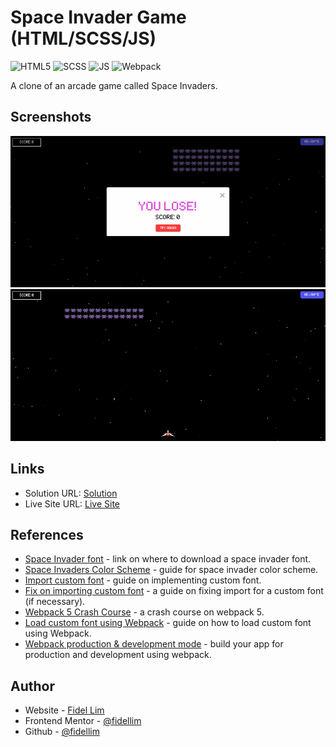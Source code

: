 # Space Invader Game (HTML/SCSS/JS)

![HTML5](https://img.shields.io/badge/-HTML5-E34F26?logo=html5&logoColor=white&logoWidth=25)
![SCSS](https://img.shields.io/badge/-SCSS-CC6699?logo=sass&logoColor=white&logoWidth=25)
![JS](https://img.shields.io/badge/-JavaScript-F7DF1E?logo=javascript&logoColor=black&logoWidth=25&style=flat-square)
![Webpack](https://img.shields.io/badge/-Webpack-8DD6F9?logo=webpack&logoColor=white&logoWidth=25)

A clone of an arcade game called Space Invaders.

## Screenshots

![Desktop](./images/desktop.png) \
![Desktop Lose](./images/desktop-lose.png)

## Links

- Solution URL: [Solution](https://github.com/fidellim/Space-Invaders-HTML-SCSS-JS)
- Live Site URL: [Live Site](https://space-invaders-html-fidellim.netlify.app/)

## References

- [Space Invader font](https://thefontsmagazine.com/font/space-invaders-font/) - link on where to download a space invader font.
- [Space Invaders Color Scheme](https://www.schemecolor.com/classic-space-invaders.php) - guide for space invader color scheme.
- [Import custom font](https://css-tricks.com/snippets/css/using-font-face-in-css/) - guide on implementing custom font.
- [Fix on importing custom font](https://programmerah.com/css-failed-to-decode-downloaded-font-ots-parsing-error-failed-to-convert-woff-2-0-font-to-sfnt-23234/) - a guide on fixing import for a custom font (if necessary).
- [Webpack 5 Crash Course](https://youtu.be/IZGNcSuwBZs) - a crash course on webpack 5.
- [Load custom font using Webpack](https://webpack.js.org/guides/asset-management/#loading-fonts) - guide on how to load custom font using Webpack.
- [Webpack production & development mode](https://webpack.js.org/guides/production/) - build your app for production and development using webpack.

## Author

- Website - [Fidel Lim](https://fidellim-portfolio.netlify.app/)
- Frontend Mentor - [@fidellim](https://www.frontendmentor.io/profile/fidellim)
- Github - [@fidellim](https://github.com/fidellim)
